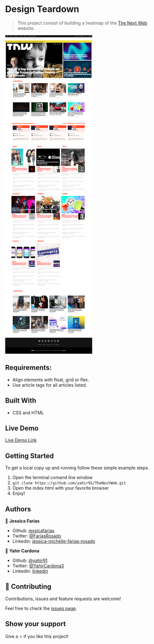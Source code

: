 # Design Teardown

> This project consist of building a heatmap of the [The Next Web](https://thenextweb.com/) website.

![screenshot of webpage](assets/images/screenshot.png)

## Requirements:

- Align elements with float, grid or flex.
- Use article tags for all articles listed.

## Built With

- CSS and HTML

## Live Demo

[Live Demo Link](https://raw.githack.com/yahir91/TheNextWeb/version1/index.html)


## Getting Started

To get a local copy up and running follow these simple example steps.

1. Open the terminal comand line window
2. ``` git clone https://github.com/yahir91/TheNextWeb.git ```
3. Open the index.html with your favorite browser
4. Enjoy!


## Authors

👤 **Jessica Farias**

- Github: [jessicafarias](https://github.com/jessicafarias)
- Twitter: [@FariasRosado](https://twitter.com/FariasRosado)
- Linkedin: [jessica-michelle-farias-rosado](https://www.linkedin.com/in/jessica-michelle-farias-rosado/)

👤 **Yahir Cardona**

- Github: [@yahir91](https://github.com/yahir91)
- Twitter: [@YahirCardona3](https://twitter.com/YahirCardona3)
- Linkedin: [linkedin](https://www.linkedin.com/in/osmar-yahir-cardona-reyes-54b40b1a7/)


## 🤝 Contributing

Contributions, issues and feature requests are welcome!

Feel free to check the [issues page](issues/).

## Show your support

Give a ⭐️ if you like this project!
